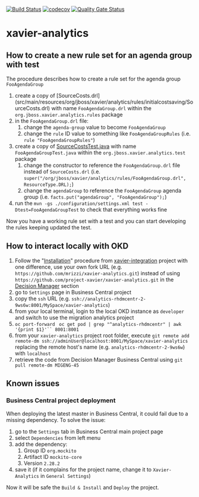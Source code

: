[![Build Status](https://travis-ci.org/project-xavier/xavier-analytics.svg?branch=master)](https://travis-ci.org/project-xavier/xavier-analytics)
[![codecov](https://codecov.io/gh/project-xavier/xavier-analytics/branch/master/graph/badge.svg)](https://codecov.io/gh/project-xavier/xavier-analytics)
[![Quality Gate Status](https://sonarcloud.io/api/project_badges/measure?project=project-xavier_xavier-analytics&metric=alert_status)](https://sonarcloud.io/dashboard?id=project-xavier_xavier-analytics)

# xavier-analytics

## How to create a new rule set for an agenda group with test
The procedure describes how to create a rule set for the agenda group `FooAgendaGroup`
1. create a copy of [SourceCosts.drl] (src/main/resources/org/jboss/xavier/analytics/rules/initialcostsaving/SourceCosts.drl) with name `FooAgendaGroup.drl` within the `org.jboss.xavier.analytics.rules` package
1. in the `FooAgendaGroup.drl` file:
    1. change the `agenda-group` value to become `FooAgendaGroup`
    1. change the `rule` ID value to something like `FooAgendaGroupRules` (i.e. `rule "FooAgendaGroupRules"`)
1. create a copy of [SourceCostsTest.java](src/test/java/org/jboss/xavier/analytics/test/SourceCostsTest.java) with name `FooAgendaGroupTest.java` within the `org.jboss.xavier.analytics.test` package
    1. change the constructor to reference the `FooAgendaGroup.drl` file instead of `SourceCosts.drl` (i.e. `super("/org/jboss/xavier/analytics/rules/FooAgendaGroup.drl", ResourceType.DRL);`)
    1. change the `agendaGroup` to reference the `FooAgendaGroup` agenda group (i.e. `facts.put("agendaGroup", "FooAgendaGroup");`)
1. run the `mvn -gs ./configuration/settings.xml test -Dtest=FooAgendaGroupTest` to check that everything works fine

Now you have a working rule set with a test and you can start developing the rules keeping updated the test.

## How to interact locally with OKD
1. Follow the "[Installation](https://github.com/project-xavier/xavier-integration#installation)" procedure from [xavier-integration](https://github.com/project-xavier/xavier-integration) project with one difference, use your own fork URL (e.g. `https://github.com/mrizzi/xavier-analytics.git`) instead of using `https://github.com/project-xavier/xavier-analytics.git` in the [Decision Manager](https://github.com/project-xavier/xavier-integration#decision-manager) section
1. go to `Settings` page in Business Central project
1. copy the `ssh` URL (e.g. `ssh://analytics-rhdmcentr-2-9ws6w:8001/MySpace/xavier-analytics`)
1. from your local terminal, login to the local OKD instance as `developer` and switch to use the migration analytics project
1. `oc port-forward ` `oc get pod | grep "^analytics-rhdmcentr" | awk '{print $1}'`` 8001:8001`
1. from your `xavier-analytics` project root folder, execute `git remote add remote-dm ssh://adminUser@localhost:8001/MySpace/xavier-analytics` replacing the remote host's name (e.g. `analytics-rhdmcentr-2-9ws6w`) with `localhost`
1. retrieve the code from Decision Manager Business Central using `git pull remote-dm MIGENG-45`

## Known issues
### Business Central project deployment
When deploying the latest master in Business Central, it could fail due to a missing dependency.
To solve the issue:
1. go to the `Settings` tab in Business Central main project page
1. select `Dependencies` from left menu
1. add the dependency:
   1. Group ID `org.mockito`
   1. Artifact ID `mockito-core`
   1. Version `2.28.2`
1. save it (if it complains for the project name, change it to `Xavier-Analytics` in `General Settings`)

Now it will be safe the `Build & Install` and `Deploy` the project.
